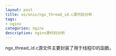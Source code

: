 ```yaml
---
layout: post
title: os/unix/ngx_thread_id.c源代码分析
tags:
- nginx
categories: nginx
description: nginx源代码分析
---
```




ngx_thread_id.c源文件主要封装了用于线程ID的函数。


<!-- more -->







<br />
<br />
<br />

